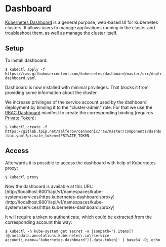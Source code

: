 # Dashboard

[Kubernetes Dashboard] is a general purpose, web-based UI for Kubernetes
clusters. It allows users to manage applications running in the cluster and
troubleshoot them, as well as manage the cluster itself.

## Setup

To install dashboard:

```
$ kubectl apply -f https://raw.githubusercontent.com/kubernetes/dashboard/master/src/deploy/recommended/kubernetes-dashboard.yaml
```

Dashboard is now installed with minimal privileges. That blocks it from
providing some information about the cluster.

We increase privileges of the service account used by the dashboard deployment
by binding it to the "cluster-admin" role. For that we use the [RBAC Dashboard]
manifest to create the corresponding binding (requires [Private Token]):

```
$ kubectl create -f https://gitlab.tpip.net/aalferov/cennsonic/raw/master/components/dashboard/dashboard-rbac.yaml?private_token=$PRIVATE_TOKEN
```

## Access

Afterwards it is possible to access the dashboard with help of Kubernetes proxy:

```
$ kubectl proxy
```

Now the dashboard is available at this URL:
[http://localhost:8001/api/v1/namespaces/kube-system/services/https:kubernetes-dashboard:/proxy]
(http://localhost:8001/api/v1/namespaces/kube-system/services/https:kubernetes-dashboard:/proxy)

It will require a token to authenticate, which could be extracted from the
corresponding account this way:

```
$ kubectl -n kube-system get secret -o jsonpath='{.items[?(@.metadata.annotations.kubernetes\.io\/service-account\.name=="kubernetes-dashboard")].data.token}' | base64 -D; echo
```

<!-- Links -->

[RBAC Dashboard]: ../../components/dashboard/dashboard-rbac.yaml
[Kubernetes Dashboard]: https://github.com/kubernetes/dashboard

[Private Token]: ../gitlab_private_token.md
